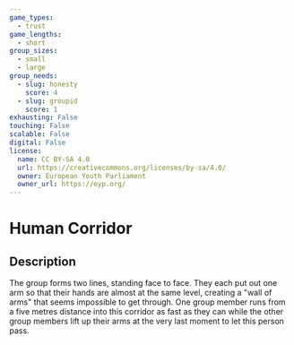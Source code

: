 ```yaml
---
game_types:
  - trust
game_lengths:
  - short
group_sizes:
  - small
  - large
group_needs:
  - slug: honesty
    score: 4
  - slug: groupid
    score: 1
exhausting: False
touching: False
scalable: False
digital: False
license:
  name: CC BY-SA 4.0
  url: https://creativecommons.org/licenses/by-sa/4.0/
  owner: European Youth Parliament
  owner_url: https://eyp.org/
---
```

# Human Corridor

## Description
The group forms two lines, standing face to face. They each put out one arm so that their hands are almost at the same level, creating a "wall of arms" that seems impossible to get through. One group member runs from a five metres distance into this corridor as fast as they can while the other group members lift up their arms at the very last moment to let this person pass.
